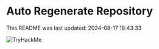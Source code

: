 # Auto Regenerate Repository

This README was last updated: 2024-08-17 18:43:33

 ![TryHackMe](https://tryhackme.com/badge/533634)
